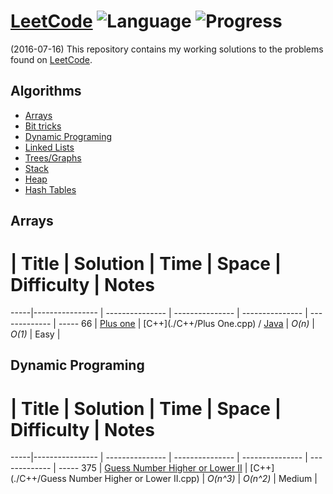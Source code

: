 # [LeetCode](https://leetcode.com/problemset/algorithms/) ![Language](https://img.shields.io/badge/language-Java/C/C++%2014-orange.svg)  ![Progress](https://img.shields.io/badge/progress-203%20%2F%20345-ff69b4.svg)
(2016-07-16) This repository contains my working solutions to the problems found on [LeetCode](https://www.leetcode.com/problemset/algorithms/).


## Algorithms

* [Arrays](https://github.com/kmather73/LeetCode#arrays)
* [Bit tricks](https://github.com/kmather73/LeetCode#BitTricks)
* [Dynamic Programing](https://github.com/kmather73/LeetCode#dynamic-Programing)
* [Linked Lists](https://github.com/kmather73/LeetCode#LinkedLists)
* [Trees/Graphs](https://github.com/kmather73/LeetCode#TreesGraphs)
* [Stack](https://github.com/kmather73/LeetCode#Stack)
* [Heap](https://github.com/kmather73/LeetCode#Array)
* [Hash Tables](https://github.com/kmather73/LeetCode#Hash)





## Arrays
  #  | Title           |  Solution       |  Time           | Space           | Difficulty    | Notes
-----|---------------- | --------------- | --------------- | --------------- | ------------- | -----
66   | [Plus one](https://leetcode.com/problems/plus-one/) | [C++](./C++/Plus One.cpp) / [Java](./Java/PlusOne.java) | _O(n)_       | _O(1)_          | Easy         |


## Dynamic Programing
  #  | Title           |  Solution       |  Time           | Space           | Difficulty    | Notes
-----|---------------- | --------------- | --------------- | --------------- | ------------- | -----
375   | [Guess Number Higher or Lower II](https://leetcode.com/problems/guess-number-higher-or-lower-ii/) | [C++](./C++/Guess Number Higher or Lower II.cpp) | _O(n^3)_       | _O(n^2)_          | Medium         |
